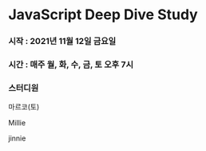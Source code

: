 # JavaScript Deep Dive Study

### 시작 : 2021년 11월 12일 금요일

### 시간 : 매주 월, 화, 수, 금, 토 오후 7시

### 스터디원

마르코(토)

Millie

jinnie

